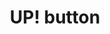 ---
layout: smileys&emotion
title: UP! button
emoji: up_button
permalink: 🆙.html
image: assets/img/3moji/up_button.png
---